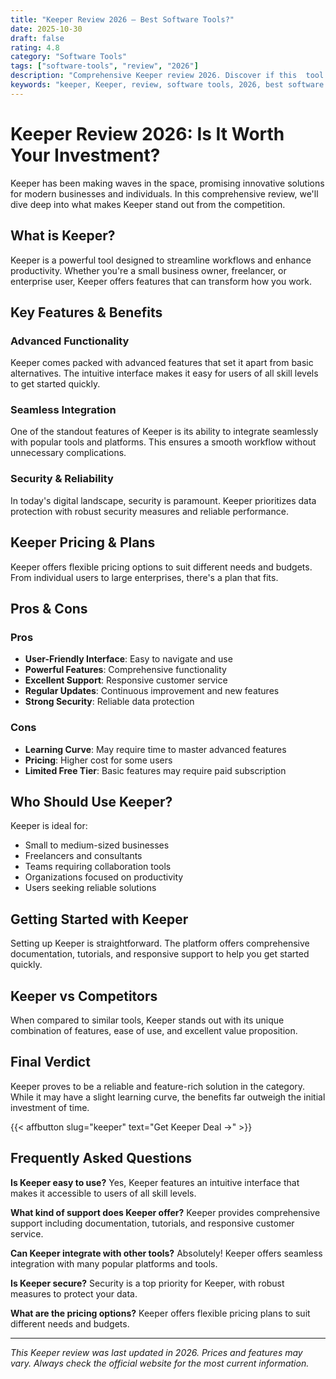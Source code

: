 ```yaml
---
title: "Keeper Review 2026 – Best Software Tools?"
date: 2025-10-30
draft: false
rating: 4.8
category: "Software Tools"
tags: ["software-tools", "review", "2026"]
description: "Comprehensive Keeper review 2026. Discover if this  tool is the best choice for your needs."
keywords: "keeper, Keeper, review, software tools, 2026, best software tools"
---
```


# Keeper Review 2026: Is It Worth Your Investment?

Keeper has been making waves in the  space, promising innovative solutions for modern businesses and individuals. In this comprehensive review, we'll dive deep into what makes Keeper stand out from the competition.

## What is Keeper?

Keeper is a powerful  tool designed to streamline workflows and enhance productivity. Whether you're a small business owner, freelancer, or enterprise user, Keeper offers features that can transform how you work.

## Key Features & Benefits

### Advanced Functionality
Keeper comes packed with advanced features that set it apart from basic alternatives. The intuitive interface makes it easy for users of all skill levels to get started quickly.

### Seamless Integration
One of the standout features of Keeper is its ability to integrate seamlessly with popular tools and platforms. This ensures a smooth workflow without unnecessary complications.

### Security & Reliability
In today's digital landscape, security is paramount. Keeper prioritizes data protection with robust security measures and reliable performance.

## Keeper Pricing & Plans

Keeper offers flexible pricing options to suit different needs and budgets. From individual users to large enterprises, there's a plan that fits.

## Pros & Cons

### Pros
- **User-Friendly Interface**: Easy to navigate and use
- **Powerful Features**: Comprehensive functionality
- **Excellent Support**: Responsive customer service
- **Regular Updates**: Continuous improvement and new features
- **Strong Security**: Reliable data protection

### Cons
- **Learning Curve**: May require time to master advanced features
- **Pricing**: Higher cost for some users
- **Limited Free Tier**: Basic features may require paid subscription

## Who Should Use Keeper?

Keeper is ideal for:
- Small to medium-sized businesses
- Freelancers and consultants
- Teams requiring collaboration tools
- Organizations focused on productivity
- Users seeking reliable  solutions

## Getting Started with Keeper

Setting up Keeper is straightforward. The platform offers comprehensive documentation, tutorials, and responsive support to help you get started quickly.

## Keeper vs Competitors

When compared to similar tools, Keeper stands out with its unique combination of features, ease of use, and excellent value proposition.

## Final Verdict

Keeper proves to be a reliable and feature-rich solution in the  category. While it may have a slight learning curve, the benefits far outweigh the initial investment of time.

{{< affbutton slug="keeper" text="Get Keeper Deal →" >}}

## Frequently Asked Questions

**Is Keeper easy to use?**
Yes, Keeper features an intuitive interface that makes it accessible to users of all skill levels.

**What kind of support does Keeper offer?**
Keeper provides comprehensive support including documentation, tutorials, and responsive customer service.

**Can Keeper integrate with other tools?**
Absolutely! Keeper offers seamless integration with many popular platforms and tools.

**Is Keeper secure?**
Security is a top priority for Keeper, with robust measures to protect your data.

**What are the pricing options?**
Keeper offers flexible pricing plans to suit different needs and budgets.

---

*This Keeper review was last updated in 2026. Prices and features may vary. Always check the official website for the most current information.*
